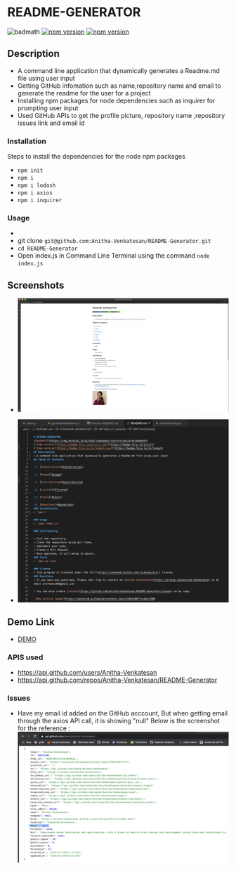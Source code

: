 # README-GENERATOR
![badmath](https://img.shields.io/github/languages/top/nielsenjared/badmath)
[![npm version](https://badge.fury.io/js/cli.svg)](https://badge.fury.io/js/cli)
[![npm version](https://badge.fury.io/js/lodash.svg)](https://badge.fury.io/js/lodash)

## Description
* A command line application that dynamically generates a Readme.md file using user input
* Getting GitHub infomation such as name,repository name and email to generate the readme for the user for a project
* Installing npm packages for node dependencies such as inquirer for prompting user input 
* Used GitHub APIs to get the profile picture, repository name ,repository issues link and email id    
 
### Installation
Steps to install the dependencies for the node npm packages
* `npm init` 
* `npm i`
* `npm i lodash`
* `npm i axios`
* `npm i inquirer`

### Usage
* 
* git clone `git@github.com:Anitha-Venkatesan/README-Generator.git`
* `cd README-Generator`
* Open index.js in Command Line Terminal using the command `node index.js`

## Screenshots 
* ![Preview README](Screenshots/PreviewReadme.png)

* ![Generated README](Screenshots/readmescreenshot.png)

## Demo Link
* [DEMO](Screenshots/Demolink.mov)

### APIS used 
* https://api.github.com/users/Anitha-Venkatesan
* https://api.github.com/repos/Anitha-Venkatesan/README-Generator


### Issues
* Have my email id added on the GitHub acccount, But when getting email through the axios API call, it is showing "null" 
Below is the screenshot for the reference :
![](EmailNull.png)


            
            
            
            
            
            
            
      
